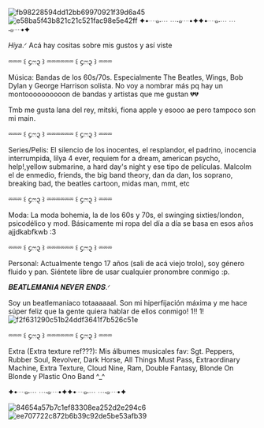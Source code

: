 ![fb98228594dd12bb69970921f39d6a45](https://github.com/user-attachments/assets/58efef75-b65d-4e2a-a6e5-06ca63cd7de0)
![e58ba5f43b821c21c521fac98e5e42ff](https://github.com/user-attachments/assets/507e8c09-d4a6-4046-bbbb-a588dd8db69c)
✦•┈๑⋅⋯ ⋯⋅๑┈•✦✦•┈๑⋅⋯ ⋯⋅๑┈•✦ 

𝐻𝑖𝑦𝑎.ᐟ
Acá hay cositas sobre mis gustos y así viste

⏔⏔⏔ ꒰ ᧔ෆ᧓ ꒱ ⏔⏔⏔⏔⏔⏔ ꒰ ᧔ෆ᧓ ꒱ ⏔⏔⏔

Música:
Bandas de los 60s/70s. Especialmente The Beatles, Wings, Bob Dylan y George Harrison solista. No voy a nombrar más pq hay un montoooooooooon de bandas y artistas que me gustan 💔💔

Tmb me gusta lana del rey, mitski, fiona apple y esooo ae pero tampoco son mi main. 

⏔⏔⏔ ꒰ ᧔ෆ᧓ ꒱ ⏔⏔⏔⏔⏔⏔ ꒰ ᧔ෆ᧓ ꒱ ⏔⏔⏔

Series/Pelis: 
El silencio de los inocentes, el resplandor, el padrino, inocencia interrumpida, lilya 4 ever,  requiem for a dream, american psycho, help!,yellow submarine, a hard day's night y ese tipo de películas. Malcolm el de enmedio, friends, the big band theory, dan da dan, los soprano, breaking bad, the beatles cartoon, midas man, mmt, etc

⏔⏔⏔ ꒰ ᧔ෆ᧓ ꒱ ⏔⏔⏔⏔⏔⏔ ꒰ ᧔ෆ᧓ ꒱ ⏔⏔⏔

Moda:
La moda bohemia, la de los 60s y 70s, el swinging sixties/london, psicodélico y mod. Básicamente mi ropa del día a día se basa en esos años ajjdkabfkwb :3 

⏔⏔⏔ ꒰ ᧔ෆ᧓ ꒱ ⏔⏔⏔⏔⏔⏔ ꒰ ᧔ෆ᧓ ꒱ ⏔⏔⏔

Personal:
Actualmente tengo 17 años (sali de acá viejo trolo), soy género fluido y pan. Siéntete libre de usar cualquier pronombre conmigo :p.
          

𝑩𝑬𝑨𝑻𝑳𝑬𝑴𝑨𝑵𝑰𝑨 𝑵𝑬𝑽𝑬𝑹 𝑬𝑵𝑫𝑺.ᐟ

Soy un beatlemaniaco totaaaaaal. Son mi hiperfijación máxima y me hace súper feliz que la gente quiera hablar de ellos conmigo! 1!! 1! ![f2f631290c51b24ddf3641f7b526c51e](https://github.com/user-attachments/assets/302604f1-29a8-4354-ad9e-4260db3d5529)

⏔⏔⏔ ꒰ ᧔ෆ᧓ ꒱ ⏔⏔⏔⏔⏔⏔ ꒰ ᧔ෆ᧓ ꒱ ⏔⏔⏔

Extra (Extra texture ref???):
Mis álbumes musicales fav:
Sgt. Peppers, Rubber Soul, Revolver, Dark Horse, All Things Must Pass, Extraordinary Machine, Extra Texture, Cloud Nine, Ram, Double Fantasy, Blonde On Blonde y Plastic Ono Band ^_^


✦•┈๑⋅⋯ ⋯⋅๑┈•✦✦•┈๑⋅⋯ ⋯⋅๑┈•✦

![84654a57b7c1ef83308ea252d2e294c6](https://github.com/user-attachments/assets/5b6fb3c7-76d2-4439-94ad-209469499375)
![ee707722c872b6b39c92de5be53afb39](https://github.com/user-attachments/assets/8f2a99cd-a115-4c5e-85d5-94bb45154c94)
